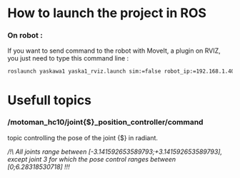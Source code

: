 # How to launch the project in ROS

### __On robot__ :

If you want to send command to the robot with MoveIt, a plugin on RVIZ, you just need to type this command line :
```bash
roslaunch yaskawa1 yaska1_rviz.launch sim:=false robot_ip:=192.168.1.40 controller:=yrc1000
```

# Usefull topics

### **/motoman_hc10/joint{$}_position_controller/command**

topic controlling the pose of the joint {$} in radiant.

*/!\ All joints range between [-3.141592653589793;+3.141592653589793], except joint 3 for which the pose control ranges between [0;6.28318530718] !!!*


